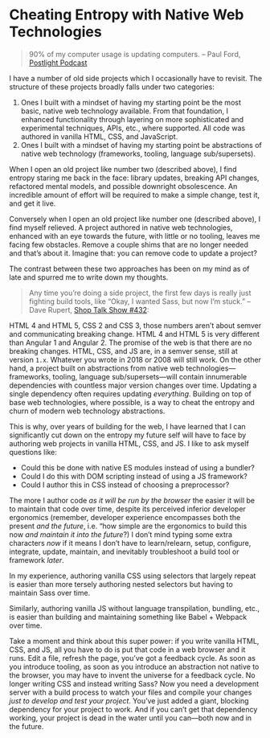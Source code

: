 # Cheating Entropy with Native Web Technologies

> 90% of my computer usage is updating computers. – Paul Ford, [Postlight Podcast](https://postlight.com/podcast)

I have a number of old side projects which I occasionally have to revisit. The structure of these projects broadly falls under two categories:

1. Ones I built with a mindset of having my starting point be the most basic, native web technology available. From that foundation, I enhanced functionality through layering on more sophisticated and experimental techniques, APIs, etc., where supported. All code was authored in vanilla HTML, CSS, and JavaScript. 
2. Ones I built with a mindset of having my starting point be abstractions of native web technology (frameworks, tooling, language sub/supersets).

When I open an old project like number two (described above), I find entropy staring me back in the face: library updates, breaking API changes, refactored mental models, and possible downright obsolescence. An incredible amount of effort will be required to make a simple change, test it, and get it live.

Conversely when I open an old project like number one (described above), I find myself relieved. A project authored in native web technologies, enhanced with an eye towards the future, with little or no tooling, leaves me facing few obstacles. Remove a couple shims that are no longer needed and that’s about it. Imagine that: you can remove code to update a project?

The contrast between these two approaches has been on my mind as of late and spurred me to write down my thoughts.

> Any time you’re doing a side project, the first few days is really just fighting build tools, like “Okay, I wanted Sass, but now I’m stuck.” – Dave Rupert, [Shop Talk Show #432](https://shoptalkshow.com/432/):

HTML 4 and HTML 5, CSS 2 and CSS 3, those numbers aren’t about semver and communicating breaking change. HTML 4 and HTML 5 is very different than Angular 1 and Angular 2. The promise of the web is that there are no breaking changes. HTML, CSS, and JS are, in a semver sense, still at version `1.x`. Whatever you wrote in 2018 or 2008 will still work. On the other hand, a project built on abstractions from native web technologies—frameworks, tooling, language sub/supersets—will contain innumerable dependencies with countless major version changes over time. Updating a single dependency often requires updating _everything_. Building on top of base web technologies, where possible, is a way to cheat the entropy and churn of modern web technology abstractions.

This is why, over years of building for the web, I have learned  that I can significantly cut down on the entropy my future self will have to face by authoring web projects in vanilla HTML, CSS, and JS. I like to ask myself questions like:

- Could this be done with native ES modules instead of using a bundler?
- Could I do this with DOM scripting instead of using a JS framework?
- Could I author this in CSS instead of choosing a preprocessor? 

The more I author code _as it will be run by the browser_ the easier it will be to maintain that code over time, despite its perceived inferior developer ergonomics (remember, developer experience encompasses both the present _and the future_, i.e. “how simple are the ergonomics to build this now _and maintain it into the future_?) I don’t mind typing some extra characters _now_ if it means I don’t have to learn/relearn, setup, configure, integrate, update, maintain, and inevitably troubleshoot a build tool or framework _later_.

In my experience, authoring vanilla CSS using selectors that largely repeat is easier than more tersely authoring nested selectors but having to maintain Sass over time. 

Similarly, authoring vanilla JS without language transpilation, bundling, etc., is easier than building and maintaining something like Babel + Webpack over time.

Take a moment and think about this super power: if you write vanilla HTML, CSS, and JS, all you have to do is put that code in a web browser and it runs. Edit a file, refresh the page, you’ve got a feedback cycle. As soon as you introduce tooling, as soon as you introduce an abstraction not native to the browser, you may have to invent the universe for a feedback cycle. No longer writing CSS and instead writing Sass? Now you need a development server with a build process to watch your files and compile your changes _just to develop and test your project_. You’ve just added a giant, blocking dependency for your project to work. And if you can’t get that dependency working, your project is dead in the water until you can—both now and in the future. 
